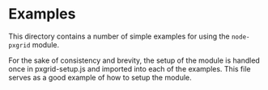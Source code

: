 # Examples

This directory contains a number of simple examples for using the `node-pxgrid` module.

For the sake of consistency and brevity, the setup of the module is handled once in pxgrid-setup.js and imported into each of the examples. This file serves as a good example of how to setup the module.
